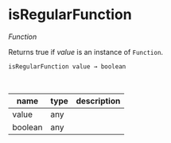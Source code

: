 # isRegularFunction

_Function_

Returns true if _value_ is an instance of `Function`.

<pre><code>isRegularFunction value &rarr; boolean</code></pre>
<br>

| name | type | description |
|------|------|-------------|
|value|any||
|boolean|any||


